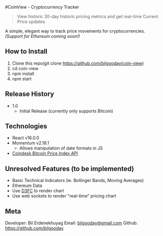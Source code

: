 #CoinView - Cryptocurrency Tracker
> View historic 30-day historic pricing metrics and get real-time Current Price updates

A simple, elegant way to track price movements for cryptocurrencies. *(Support for Ethereum coming soon!)*

## How to Install
1. Clone this repo(git clone https://github.com/bilgooday/coin-view)
2. cd coin-view
3. npm install
4. npm start

## Release History
* 1.0
  * Initial Release (currently only supports Bitcoin)

## Technologies
* React v16.0.0
* Momentum v2.18.1
  - Allows manipulation of date formats in JS
* [Coindesk Bitcoin Price Index API](https://www.coindesk.com/api/)

## Unresolved Features (to be implemented)
- Basic Technical Indicators (ie. Bollinger Bands, Moving Averages)
- Ethereum Data
- Use [D3FC](https://github.com/d3fc/d3fc) to render chart
- Use web sockets to render "real-time" pricing chart

## Meta
Developer: Bil Erdenekhuyag
Email: bilgooday@gmail.com
Github: https://github.com/bilgooday
